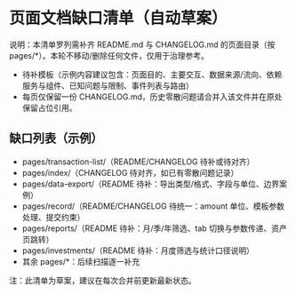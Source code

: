 # 页面文档缺口清单（自动草案）

说明：本清单罗列需补齐 README.md 与 CHANGELOG.md 的页面目录（按 pages/*）。本轮不移动/删除任何文件，仅用于治理参考。

- 待补模板（示例内容建议包含：页面目的、主要交互、数据来源/流向、依赖服务与组件、已知问题与限制、事件列表与路由）
- 每页仅保留一份 CHANGELOG.md，历史零散问题请合并入该文件并在原处保留占位引用。

## 缺口列表（示例）
- pages/transaction-list/（README/CHANGELOG 待补或待对齐）
- pages/index/（CHANGELOG 待对齐，如已有零散问题记录）
- pages/data-export/（README 待补：导出类型/格式、字段与单位、边界案例）
- pages/record/（README/CHANGELOG 待统一：amount 单位、模板参数处理、提交约束）
- pages/reports/（README 待补：月/季/年筛选、tab 切换与参数传递、资产页跳转）
- pages/investments/（README 待补：月度筛选与统计口径说明）
- 其余 pages/*：后续扫描逐一补充

注：此清单为草案，建议在每次合并前更新最新状态。
